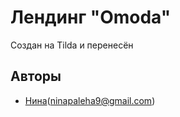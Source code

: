 # Лендинг "Omoda"

Создан на Tilda и перенесён

## Авторы

- [Нина](https://githab.com/ninaPaleha)(ninapaleha9@gmail.com)
